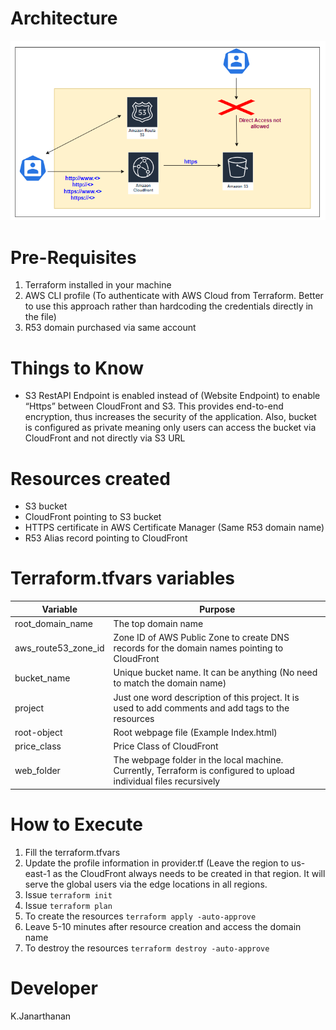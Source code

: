 # Architecture
![Example Image](architecture.png)

# Pre-Requisites

1.	Terraform installed in your machine
2.	AWS CLI profile (To authenticate with AWS Cloud from Terraform. Better to use this approach rather than hardcoding the credentials directly in the file)
3.	R53 domain purchased via same account

# Things to Know

- S3 RestAPI Endpoint is enabled instead of (Website Endpoint) to enable “Https” between CloudFront and S3. This provides end-to-end encryption, thus increases the security of the application. Also, bucket is configured as private meaning only users can access the bucket via CloudFront and not directly via S3 URL
   
# Resources created

- S3 bucket
- CloudFront pointing to S3 bucket
- HTTPS certificate in AWS Certificate Manager (Same R53 domain name)
- R53 Alias record pointing to CloudFront

# Terraform.tfvars variables

| Variable            | Purpose                                                                   |
|---------------------|---------------------------------------------------------------------------|
| root_domain_name    | The top domain name                                                       |
| aws_route53_zone_id | Zone ID of AWS Public Zone to create DNS records for the domain names pointing to CloudFront |
| bucket_name         | Unique bucket name. It can be anything (No need to match the domain name) |
| project             | Just one word description of this project. It is used to add comments and add tags to the resources |
| root-object         | Root webpage file (Example Index.html)                                   |
| price_class         | Price Class of CloudFront                                                |
| web_folder          | The webpage folder in the local machine. Currently, Terraform is configured to upload individual files recursively |


# How to Execute

1.	Fill the terraform.tfvars
2.	Update the profile information in provider.tf 
(Leave the region to us-east-1 as the CloudFront always needs to be created in that region. It will serve the global users via the edge locations in all regions.
3.	Issue ```terraform init```
4.	Issue ```terraform plan```
5.	To create the resources ```terraform apply -auto-approve```
6.	Leave 5-10 minutes after resource creation and access the domain name
7.	To destroy the resources ```terraform destroy -auto-approve```

# Developer 
K.Janarthanan
